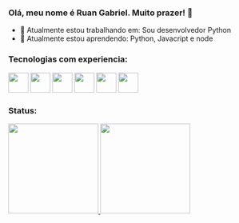 ### Olá, meu nome é Ruan Gabriel. Muito prazer! 🤞
- 🔭 Atualmente estou trabalhando em:
   Sou desenvolvedor Python
- 🌱 Atualmente estou aprendendo:
    Python, Javacript e node




### Tecnologias com experiencia:

  <img width="40" height="40" style="display:inline-block" src="https://cdn.jsdelivr.net/gh/devicons/devicon/icons/java/java-original.svg" /> <img width="40" height="40" style="display:inline-block" src="https://cdn.jsdelivr.net/gh/devicons/devicon/icons/javascript/javascript-original.svg" /> <img width="40" height="40" style="display:inline-block" src="https://cdn.jsdelivr.net/gh/devicons/devicon/icons/python/python-original-wordmark.svg" /> <img width="40" height="40" style="display:inline-block" src="https://cdn.jsdelivr.net/gh/devicons/devicon/icons/php/php-original.svg" /> <img width="40" height="40" style="display:inline-block" src="https://cdn.jsdelivr.net/gh/devicons/devicon/icons/css3/css3-original.svg" /> <img width="40" height="40" style="display:inline-block" src="https://cdn.jsdelivr.net/gh/devicons/devicon/icons/html5/html5-original.svg" />


          

### Status:

<div>
<a href="https://github.com/ruangab">
<img height="180em" src="https://github-readme-stats.vercel.app/api/top-langs/?username=ruangab&layout=compact&langs_count=7&theme=dracula"/>
<img height="180em" src="https://github-readme-stats.vercel.app/api?username=ruangab&show_icons=true&theme=dracula&include_all_commits=true&count_private=true"/>
</div>
  
  
  
<!--
**ruangab/ruangab** is a ✨ _special_ ✨ repository because its `README.md` (this file) appears on your GitHub profile.
Here are some ideas to get you started:

- 🔭 I’m currently working on ...
- 🌱 I’m currently learning ...
- 👯 I’m looking to collaborate on ...
- 🤔 I’m looking for help with ...
- 💬 Ask me about ...
- 📫 How to reach me: ...
- 😄 Pronouns: ...
- ⚡ Fun fact: ...
-->
